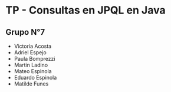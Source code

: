 # TP - Consultas en JPQL en Java

## Grupo N°7
- Victoria Acosta
- Adriel Espejo
- Paula Bomprezzi
- Martin Ladino
- Mateo Espinola
- Eduardo Espinola
- Matilde Funes
